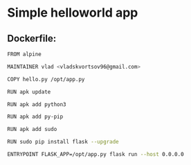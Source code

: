 # Simple helloworld app

## Dockerfile:

```sh
FROM alpine

MAINTAINER vlad <vladskvortsov96@gmail.com>

COPY hello.py /opt/app.py

RUN apk update

RUN apk add python3

RUN apk add py-pip

RUN apk add sudo

RUN sudo pip install flask --upgrade

ENTRYPOINT FLASK_APP=/opt/app.py flask run --host 0.0.0.0
```
